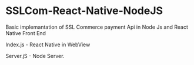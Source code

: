 # SSLCom-React-Native-NodeJS


Basic implemantation of SSL Commerce payment Api in Node Js and React Native Front End

Index.js - React Native in WebView

Server.jS - Node Server.
